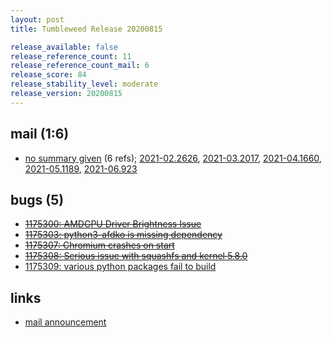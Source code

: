 ```yaml
---
layout: post
title: Tumbleweed Release 20200815

release_available: false
release_reference_count: 11
release_reference_count_mail: 6
release_score: 84
release_stability_level: moderate
release_version: 20200815
---
```


## mail (1:6)

- [no summary given](https://github.com/boombatower/tumbleweed-review/issues/10) (6 refs); [2021-02.2626](https://github.com/boombatower/tumbleweed-review/issues/10), [2021-03.2017](https://github.com/boombatower/tumbleweed-review/issues/10), [2021-04.1660](https://github.com/boombatower/tumbleweed-review/issues/10), [2021-05.1189](https://github.com/boombatower/tumbleweed-review/issues/10), [2021-06.923](https://github.com/boombatower/tumbleweed-review/issues/10)

## bugs (5)

<!--more-->

- ~~[1175300: AMDGPU Driver Brightness Issue](https://bugzilla.opensuse.org/show_bug.cgi?id=1175300)~~
- ~~[1175303: python3-afdko is missing dependency](https://bugzilla.opensuse.org/show_bug.cgi?id=1175303)~~
- ~~[1175307: Chromium crashes on start](https://bugzilla.opensuse.org/show_bug.cgi?id=1175307)~~
- ~~[1175308: Serious issue with squashfs and kernel 5.8.0](https://bugzilla.opensuse.org/show_bug.cgi?id=1175308)~~
- [1175309: various python packages fail to build](https://bugzilla.opensuse.org/show_bug.cgi?id=1175309)



## links

- [mail announcement](https://github.com/boombatower/tumbleweed-review/issues/10)
